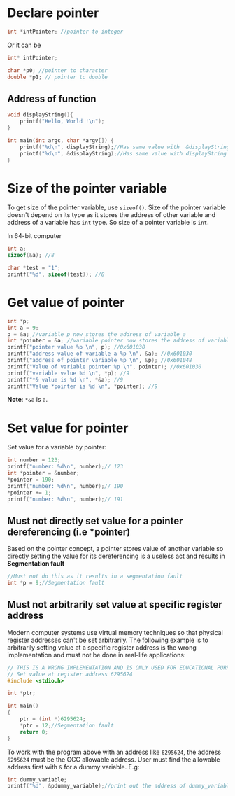# Declare pointer

```c
int *intPointer; //pointer to integer
``` 

Or it can be

```c
int* intPointer;
```

```c
char *p0; //pointer to character
double *p1; // pointer to double
```

## Address of function

```c
void displayString(){
	printf("Hello, World !\n");
}

int main(int argc, char *argv[]) {
	printf("%d\n", displayString);//Has same value with  &displayString
	printf("%d\n", &displayString);//Has same value with displayString
}	
```

# Size of the pointer variable

To get size of the pointer variable, use ``sizeof()``. Size of the pointer variable doesn't depend on its type as it stores the address of other variable and address of a variable has ``int`` type. So size of a pointer variable is ``int``.

In 64-bit computer

```c
int a;
sizeof(&a); //8
```

```c
char *test = "1";
printf("%d", sizeof(test)); //8
```

# Get value of pointer

```c
int *p;
int a = 9;
p = &a; //variable p now stores the address of variable a
int *pointer = &a; //variable pointer now stores the address of variable a
printf("pointer value %p \n", p); //0x601030
printf("address value of variable a %p \n", &a); //0x601030
printf("address of pointer variable %p \n", &p); //0x601048
printf("Value of variable pointer %p \n", pointer); //0x601030
printf("variable value %d \n", *p); //9
printf("*& value is %d \n", *&a); //9
printf("Value *pointer is %d \n", *pointer); //9
```

**Note**: ``*&a`` is ``a``.

# Set value for pointer

Set value for a variable by pointer:

```c
int number = 123;
printf("number: %d\n", number);// 123
int *pointer = &number;
*pointer = 190;
printf("number: %d\n", number);// 190
*pointer += 1;
printf("number: %d\n", number);// 191
```

## Must not directly set value for a pointer dereferencing (i.e *pointer)

Based on the pointer concept, a pointer stores value of another variable so directly setting the value for its dereferencing is a useless act and results in **Segmentation fault**
 
```c
//Must not do this as it results in a segmentation fault
int *p = 9;//Segmentation fault
```

## Must not arbitrarily set value at specific register address

Modern computer systems use virtual memory techniques so that physical register addresses can't be set arbitrarily. The following example is to arbitrarily setting value at a specific register address is the wrong implementation and must not be done in real-life applications:

```c
// THIS IS A WRONG IMPLEMENTATION AND IS ONLY USED FOR EDUCATIONAL PURPOSE
// Set value at register address 6295624
#include <stdio.h>

int *ptr;

int main() 
{
	ptr = (int *)6295624; 
	*ptr = 12;//Segmentation fault
	return 0;
}
```

To work with the program above with an address like ``6295624``, the address ``6295624`` must be the GCC allowable address. User must find the allowable address first with ``&`` for a dummy variable. E.g:

```c
int dummy_variable;
printf("%d", &pdummy_variable);//print out the address of dummy_variable first to find the allowable address
```
